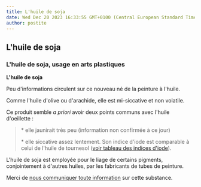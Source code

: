 ```yaml
---
title: L'huile de soja
date: Wed Dec 20 2023 16:33:55 GMT+0100 (Central European Standard Time)
author: postite
---
```


## L'huile de soja
### L'huile de soja, usage en arts plastiques
 **L'huile de soja**  

Peu d'informations circulent sur ce nouveau né de la peinture à l'huile.

Comme l'huile d'olive ou d'arachide, elle est mi-siccative et non volatile.

Ce produit semble _a priori_ avoir deux points communs avec l'huile d'oeillette :

> \* elle jaunirait très peu (information non confirmée à ce jour)
> 
> \* elle siccative assez lentement. Son indice d'iode est comparable à celui de l'huile de tournesol ([voir tableau des indices d'iode](saturation.html#indicediode)).

L'huile de soja est employée pour le liage de certains pigments, conjointement à d'autres huiles, par les fabricants de tubes de peinture.

Merci de [nous communiquer toute information](ecrire.html) sur cette substance.

